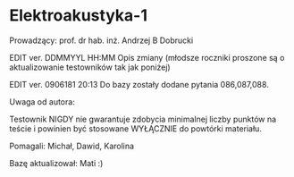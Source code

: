 # Elektroakustyka-1
Prowadzący: prof. dr hab. inż. Andrzej B Dobrucki

EDIT ver. DDMMYYL HH:MM Opis zmiany (młodsze roczniki proszone są o aktualizowanie testowników tak jak poniżej)

EDIT ver. 0906181 20:13 Do bazy zostały dodane pytania 086,087,088.


Uwaga od autora:

Testownik NIGDY nie gwarantuje zdobycia minimalnej liczby punktów na teście i powinien być stosowane WYŁĄCZNIE do 
powtórki materiału.

Pomagali: Michał, Dawid, Karolina

Bazę aktualizował: Mati :) 
